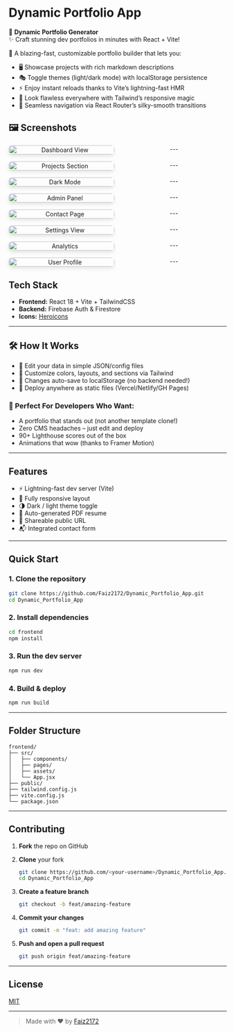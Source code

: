 # Dynamic Portfolio App

🎨 **Dynamic Portfolio Generator**  
✨ Craft stunning dev portfolios in minutes with React + Vite!

🚀 A blazing-fast, customizable portfolio builder that lets you:

- 🖥️ Showcase projects with rich markdown descriptions
- 🎭 Toggle themes (light/dark mode) with localStorage persistence
- ⚡ Enjoy instant reloads thanks to Vite’s lightning-fast HMR
- 📱 Look flawless everywhere with Tailwind’s responsive magic
- 🔗 Seamless navigation via React Router’s silky-smooth transitions

## 🖼️ Screenshots

<div align="center" style="display: grid; grid-template-columns: repeat(2, 1fr); gap: 16px; margin: 20px 0;">

<img width="100%" style="border-radius: 8px; box-shadow: 0 4px 8px rgba(0,0,0,0.1);" src="https://github.com/user-attachments/assets/1ac290dc-1e96-46cc-b6cf-a50d4b11655e" alt="Dashboard View">
---
<img width="100%" style="border-radius: 8px; box-shadow: 0 4px 8px rgba(0,0,0,0.1);" src="https://github.com/user-attachments/assets/4f14fe6a-cf8a-41df-821e-e5e6545fd630" alt="Projects Section">
---
<img width="100%" style="border-radius: 8px; box-shadow: 0 4px 8px rgba(0,0,0,0.1);" src="https://github.com/user-attachments/assets/00ecbfff-42aa-4046-bc3b-12cdfbd137c9" alt="Dark Mode">
---
<img width="100%" style="border-radius: 8px; box-shadow: 0 4px 8px rgba(0,0,0,0.1);" src="https://github.com/user-attachments/assets/4fb6a0a6-4c4d-4842-a68d-f78cededa56a" alt="Admin Panel">
---
<img width="100%" style="border-radius: 8px; box-shadow: 0 4px 8px rgba(0,0,0,0.1);" src="https://github.com/user-attachments/assets/8f075292-f068-4072-9b0f-e002c917a1ec" alt="Contact Page">
---
<img width="100%" style="border-radius: 8px; box-shadow: 0 4px 8px rgba(0,0,0,0.1);" src="https://github.com/user-attachments/assets/650011b2-17c1-472e-9aa3-145923a9e655" alt="Settings View">
---
<img width="100%" style="border-radius: 8px; box-shadow: 0 4px 8px rgba(0,0,0,0.1);" src="https://github.com/user-attachments/assets/a1ab47c0-964b-4497-91bf-f8c9a99a68d1" alt="Analytics">
---
<img width="100%" style="border-radius: 8px; box-shadow: 0 4px 8px rgba(0,0,0,0.1);" src="https://github.com/user-attachments/assets/1d73d2c9-c3bc-4f39-a5bb-5be38b764983" alt="User Profile">
---
</div>

## Tech Stack

- **Frontend:** React 18 + Vite + TailwindCSS  
- **Backend:** Firebase Auth & Firestore  
- **Icons:** [Heroicons](https://heroicons.com/)  

---

## 🛠️ How It Works

- 📝 Edit your data in simple JSON/config files
- 🎨 Customize colors, layouts, and sections via Tailwind
- 💾 Changes auto-save to localStorage (no backend needed!)
- 🚀 Deploy anywhere as static files (Vercel/Netlify/GH Pages)

### 🌟 Perfect For Developers Who Want:

- A portfolio that stands out (not another template clone!)
- Zero CMS headaches – just edit and deploy
- 90+ Lighthouse scores out of the box
- Animations that wow (thanks to Framer Motion)

---

## Features

- ⚡ Lightning-fast dev server (Vite)  
- 📱 Fully responsive layout  
- 🌗 Dark / light theme toggle  
- 📄 Auto-generated PDF resume  
- 🔗 Shareable public URL  
- 📬 Integrated contact form  

---

## Quick Start

### 1. Clone the repository

```bash
git clone https://github.com/Faiz2172/Dynamic_Portfolio_App.git
cd Dynamic_Portfolio_App
```

### 2. Install dependencies

```bash
cd frontend
npm install
```

### 3. Run the dev server

```bash
npm run dev
```

### 4. Build & deploy

```bash
npm run build
```

---

## Folder Structure

```text
frontend/
├── src/
│   ├── components/
│   ├── pages/
│   ├── assets/
│   └── App.jsx
├── public/
├── tailwind.config.js
├── vite.config.js
└── package.json
```

---

## Contributing

1. **Fork** the repo on GitHub  
2. **Clone** your fork

    ```bash
    git clone https://github.com/<your-username>/Dynamic_Portfolio_App.git
    cd Dynamic_Portfolio_App
    ```

3. **Create a feature branch**

    ```bash
    git checkout -b feat/amazing-feature
    ```

4. **Commit your changes**

    ```bash
    git commit -m "feat: add amazing feature"
    ```

5. **Push and open a pull request**

    ```bash
    git push origin feat/amazing-feature
    ```

---

## License

[MIT](LICENSE)

---

> Made with ❤️ by [Faiz2172](https://github.com/Faiz2172)
